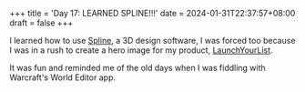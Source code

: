 +++
title = 'Day 17: LEARNED SPLINE!!!'
date = 2024-01-31T22:37:57+08:00
draft = false
+++

I learned how to use [Spline](https://app.spline.design), a 3D design software, I was forced too because I was in a rush to create a hero image for my product, [LaunchYourList](https://launchyourlist.com).

It was fun and reminded me of the old days when I was fiddling with Warcraft's World Editor app.
